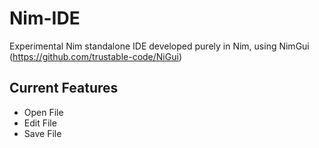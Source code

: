 # Nim-IDE
Experimental Nim standalone IDE developed purely in Nim, using NimGui (https://github.com/trustable-code/NiGui)

## Current Features
- Open File
- Edit File
- Save File
